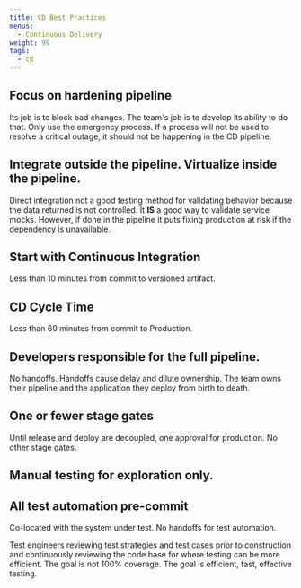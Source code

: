 ```yaml
---
title: CD Best Practices
menus:
  - Continuous Delivery
weight: 99
tags:
  - cd
---
```


## Focus on hardening pipeline

Its job is to block bad changes. The team's job is to develop its ability to do that.
Only use the emergency process. If a process will not be used to resolve a critical outage, it should not be happening in the CD pipeline.

## Integrate outside the pipeline. Virtualize inside the pipeline.

Direct integration not a good testing method for validating behavior because the data returned is not controlled. It
**IS** a good way to validate service mocks. However, if done in the pipeline it puts fixing production at risk if the
dependency is unavailable.

## Start with Continuous Integration

Less than 10 minutes from commit to versioned artifact.

## CD Cycle Time

Less than 60 minutes from commit to Production.

## Developers responsible for the full pipeline.

No handoffs. Handoffs cause delay and dilute ownership. The team owns their pipeline and the application they deploy from birth to death.

## One or fewer stage gates

Until release and deploy are decoupled, one approval for production. No other stage gates.

## Manual testing for exploration only.

## All test automation pre-commit

Co-located with the system under test. No handoffs for test automation.

Test engineers reviewing test strategies and test cases prior to construction and continuously reviewing the code base for where testing can be more efficient.
The goal is not 100% coverage. The goal is efficient, fast, effective testing.
